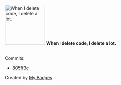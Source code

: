 <img src="https://github.com/my-badges/my-badges/blob/master/src/all-badges/mass-delete-commit/mass-delete-commit-10k.png?raw=true" alt="When I delete code, I delete a lot." title="When I delete code, I delete a lot." width="128">
<strong>When I delete code, I delete a lot.</strong>
<br><br>

Commits:

- <a href="https://github.com/amenrio/tfg/commit/805ff3c013de0f432ff2f8daf34a6f7720fe7cc7">805ff3c</a>


Created by <a href="https://github.com/my-badges/my-badges">My Badges</a>